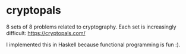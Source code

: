 # cryptopals

8 sets of 8 problems related to cryptography.  Each set is increasingly difficult: https://cryptopals.com/

I implemented this in Haskell because functional programming is fun :).
